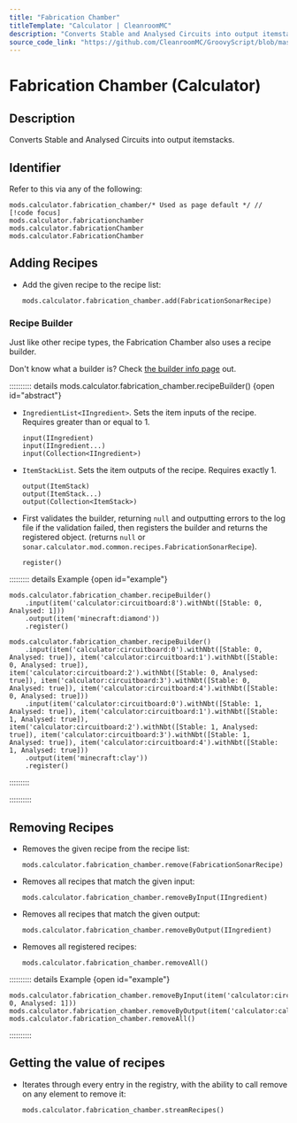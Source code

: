 ```yaml
---
title: "Fabrication Chamber"
titleTemplate: "Calculator | CleanroomMC"
description: "Converts Stable and Analysed Circuits into output itemstacks."
source_code_link: "https://github.com/CleanroomMC/GroovyScript/blob/master/src/main/java/com/cleanroommc/groovyscript/compat/mods/calculator/FabricationChamber.java"
---
```


# Fabrication Chamber (Calculator)

## Description

Converts Stable and Analysed Circuits into output itemstacks.

## Identifier

Refer to this via any of the following:

```groovy:no-line-numbers {1}
mods.calculator.fabrication_chamber/* Used as page default */ // [!code focus]
mods.calculator.fabricationchamber
mods.calculator.fabricationChamber
mods.calculator.FabricationChamber
```


## Adding Recipes

- Add the given recipe to the recipe list:

    ```groovy:no-line-numbers
    mods.calculator.fabrication_chamber.add(FabricationSonarRecipe)
    ```


### Recipe Builder

Just like other recipe types, the Fabrication Chamber also uses a recipe builder.

Don't know what a builder is? Check [the builder info page](../../getting_started/builder.md) out.

:::::::::: details mods.calculator.fabrication_chamber.recipeBuilder() {open id="abstract"}
- `IngredientList<IIngredient>`. Sets the item inputs of the recipe. Requires greater than or equal to 1.

    ```groovy:no-line-numbers
    input(IIngredient)
    input(IIngredient...)
    input(Collection<IIngredient>)
    ```

- `ItemStackList`. Sets the item outputs of the recipe. Requires exactly 1.

    ```groovy:no-line-numbers
    output(ItemStack)
    output(ItemStack...)
    output(Collection<ItemStack>)
    ```

- First validates the builder, returning `null` and outputting errors to the log file if the validation failed, then registers the builder and returns the registered object. (returns `null` or `sonar.calculator.mod.common.recipes.FabricationSonarRecipe`).

    ```groovy:no-line-numbers
    register()
    ```

::::::::: details Example {open id="example"}
```groovy:no-line-numbers
mods.calculator.fabrication_chamber.recipeBuilder()
    .input(item('calculator:circuitboard:8').withNbt([Stable: 0, Analysed: 1]))
    .output(item('minecraft:diamond'))
    .register()

mods.calculator.fabrication_chamber.recipeBuilder()
    .input(item('calculator:circuitboard:0').withNbt([Stable: 0, Analysed: true]), item('calculator:circuitboard:1').withNbt([Stable: 0, Analysed: true]), item('calculator:circuitboard:2').withNbt([Stable: 0, Analysed: true]), item('calculator:circuitboard:3').withNbt([Stable: 0, Analysed: true]), item('calculator:circuitboard:4').withNbt([Stable: 0, Analysed: true]))
    .input(item('calculator:circuitboard:0').withNbt([Stable: 1, Analysed: true]), item('calculator:circuitboard:1').withNbt([Stable: 1, Analysed: true]), item('calculator:circuitboard:2').withNbt([Stable: 1, Analysed: true]), item('calculator:circuitboard:3').withNbt([Stable: 1, Analysed: true]), item('calculator:circuitboard:4').withNbt([Stable: 1, Analysed: true]))
    .output(item('minecraft:clay'))
    .register()
```

:::::::::

::::::::::

## Removing Recipes

- Removes the given recipe from the recipe list:

    ```groovy:no-line-numbers
    mods.calculator.fabrication_chamber.remove(FabricationSonarRecipe)
    ```

- Removes all recipes that match the given input:

    ```groovy:no-line-numbers
    mods.calculator.fabrication_chamber.removeByInput(IIngredient)
    ```

- Removes all recipes that match the given output:

    ```groovy:no-line-numbers
    mods.calculator.fabrication_chamber.removeByOutput(IIngredient)
    ```

- Removes all registered recipes:

    ```groovy:no-line-numbers
    mods.calculator.fabrication_chamber.removeAll()
    ```

:::::::::: details Example {open id="example"}
```groovy:no-line-numbers
mods.calculator.fabrication_chamber.removeByInput(item('calculator:circuitboard:8').withNbt([Stable: 0, Analysed: 1]))
mods.calculator.fabrication_chamber.removeByOutput(item('calculator:calculatorassembly'))
mods.calculator.fabrication_chamber.removeAll()
```

::::::::::

## Getting the value of recipes

- Iterates through every entry in the registry, with the ability to call remove on any element to remove it:

    ```groovy:no-line-numbers
    mods.calculator.fabrication_chamber.streamRecipes()
    ```
